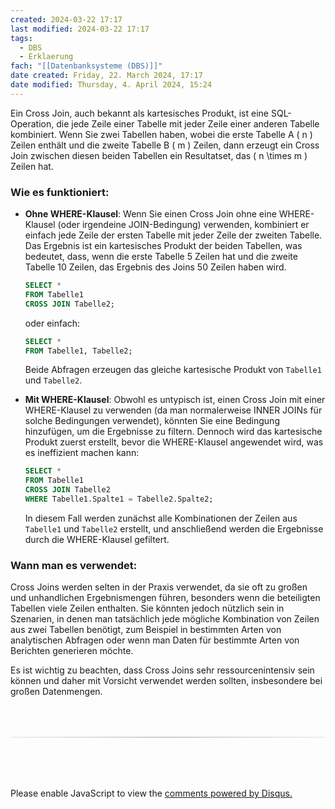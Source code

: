 ```yaml
---
created: 2024-03-22 17:17
last modified: 2024-03-22 17:17
tags:
  - DBS
  - Erklaerung
fach: "[[Datenbanksysteme (DBS)]]"
date created: Friday, 22. March 2024, 17:17
date modified: Thursday, 4. April 2024, 15:24
---
```


Ein Cross Join, auch bekannt als kartesisches Produkt, ist eine SQL-Operation, die jede Zeile einer Tabelle mit jeder Zeile einer anderen Tabelle kombiniert. Wenn Sie zwei Tabellen haben, wobei die erste Tabelle A \( n \) Zeilen enthält und die zweite Tabelle B \( m \) Zeilen, dann erzeugt ein Cross Join zwischen diesen beiden Tabellen ein Resultatset, das \( n \times m \) Zeilen hat.

### Wie es funktioniert:

- **Ohne WHERE-Klausel**: Wenn Sie einen Cross Join ohne eine WHERE-Klausel (oder irgendeine JOIN-Bedingung) verwenden, kombiniert er einfach jede Zeile der ersten Tabelle mit jeder Zeile der zweiten Tabelle. Das Ergebnis ist ein kartesisches Produkt der beiden Tabellen, was bedeutet, dass, wenn die erste Tabelle 5 Zeilen hat und die zweite Tabelle 10 Zeilen, das Ergebnis des Joins 50 Zeilen haben wird.

  ```sql
  SELECT *
  FROM Tabelle1
  CROSS JOIN Tabelle2;
  ```

  oder einfach:

  ```sql
  SELECT *
  FROM Tabelle1, Tabelle2;
  ```

  Beide Abfragen erzeugen das gleiche kartesische Produkt von `Tabelle1` und `Tabelle2`.

- **Mit WHERE-Klausel**: Obwohl es untypisch ist, einen Cross Join mit einer WHERE-Klausel zu verwenden (da man normalerweise INNER JOINs für solche Bedingungen verwendet), könnten Sie eine Bedingung hinzufügen, um die Ergebnisse zu filtern. Dennoch wird das kartesische Produkt zuerst erstellt, bevor die WHERE-Klausel angewendet wird, was es ineffizient machen kann:

  ```sql
  SELECT *
  FROM Tabelle1
  CROSS JOIN Tabelle2
  WHERE Tabelle1.Spalte1 = Tabelle2.Spalte2;
  ```

  In diesem Fall werden zunächst alle Kombinationen der Zeilen aus `Tabelle1` und `Tabelle2` erstellt, und anschließend werden die Ergebnisse durch die WHERE-Klausel gefiltert.

### Wann man es verwendet:

Cross Joins werden selten in der Praxis verwendet, da sie oft zu großen und unhandlichen Ergebnismengen führen, besonders wenn die beteiligten Tabellen viele Zeilen enthalten. Sie könnten jedoch nützlich sein in Szenarien, in denen man tatsächlich jede mögliche Kombination von Zeilen aus zwei Tabellen benötigt, zum Beispiel in bestimmten Arten von analytischen Abfragen oder wenn man Daten für bestimmte Arten von Berichten generieren möchte.

Es ist wichtig zu beachten, dass Cross Joins sehr ressourcenintensiv sein können und daher mit Vorsicht verwendet werden sollten, insbesondere bei großen Datenmengen.

<!-- DISQUS SCRIPT COMMENT START -->

<hr style="border: none; height: 2px; background: linear-gradient(to right, #f0f0f0, #ccc, #f0f0f0); margin-top: 4rem; margin-bottom: 5rem;">
<div id="disqus_thread"></div>
<script>
    /**
    *  RECOMMENDED CONFIGURATION VARIABLES: EDIT AND UNCOMMENT THE SECTION BELOW TO INSERT DYNAMIC VALUES FROM YOUR PLATFORM OR CMS.
    *  LEARN WHY DEFINING THESE VARIABLES IS IMPORTANT: https://disqus.com/admin/universalcode/#configuration-variables    */
    /*
    var disqus_config = function () {
    this.page.url = PAGE_URL;  // Replace PAGE_URL with your page's canonical URL variable
    this.page.identifier = PAGE_IDENTIFIER; // Replace PAGE_IDENTIFIER with your page's unique identifier variable
    };
    */
    (function() { // DON'T EDIT BELOW THIS LINE
    var d = document, s = d.createElement('script');
    s.src = 'https://myuninotes.disqus.com/embed.js';
    s.setAttribute('data-timestamp', +new Date());
    (d.head || d.body).appendChild(s);
    })();
</script>
<noscript>Please enable JavaScript to view the <a href="https://disqus.com/?ref_noscript">comments powered by Disqus.</a></noscript>

<!-- DISQUS SCRIPT COMMENT END -->
